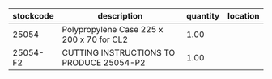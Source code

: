 |stockcode|description|quantity|location|
|---------|-----------|--------|--------|
|25054|Polypropylene Case 225 x 200 x 70 for CL2|1.00||
|25054-F2|CUTTING INSTRUCTIONS TO PRODUCE 25054-P2|1.00||
